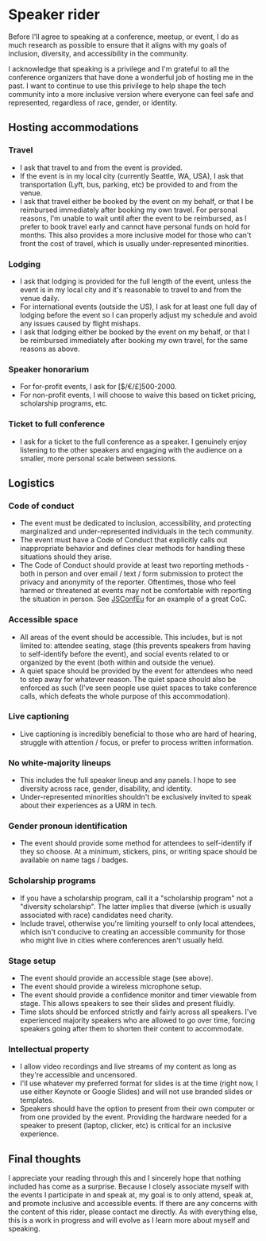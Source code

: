 # Speaker rider
Before I'll agree to speaking at a conference, meetup, or event, I do as much research as possible to ensure that it aligns with my goals of inclusion, diversity, and accessibility in the community.

I acknowledge that speaking is a privilege and I'm grateful to all the conference organizers that have done a wonderful job of hosting me in the past. I want to continue to use this privilege to help shape the tech community into a more inclusive version where everyone can feel safe and represented, regardless of race, gender, or identity. 

## Hosting accommodations

### Travel

- I ask that travel to and from the event is provided.
- If the event is in my local city (currently Seattle, WA, USA), I ask that transportation (Lyft, bus, parking, etc) be provided to and from the venue.
- I ask that travel either be booked by the event on my behalf, or that I be reimbursed immediately after booking my own travel. For personal reasons, I'm unable to wait until after the event to be reimbursed, as I prefer to book travel early and cannot have personal funds on hold for months. This also provides a more inclusive model for those who can't front the cost of travel, which is usually under-represented minorities.

### Lodging

- I ask that lodging is provided for the full length of the event, unless the event is in my local city and it's reasonable to travel to and from the venue daily.
- For international events (outside the US), I ask for at least one full day of lodging before the event so I can properly adjust my schedule and avoid any issues caused by flight mishaps.
- I ask that lodging either be booked by the event on my behalf, or that I be reimbursed immediately after booking my own travel, for the same reasons as above.

### Speaker honorarium

- For for-profit events, I ask for [$/€/£]500-2000.
- For non-profit events, I will choose to waive this based on ticket pricing, scholarship programs, etc.

### Ticket to full conference

- I ask for a ticket to the full conference as a speaker. I genuinely enjoy listening to the other speakers and engaging with the audience on a smaller, more personal scale between sessions.

## Logistics

### Code of conduct

- The event must be dedicated to inclusion, accessibility, and protecting marginalized and under-represented individuals in the tech community.
- The event must have a Code of Conduct that explicitly calls out inappropriate behavior and defines clear methods for handling these situations should they arise.
- The Code of Conduct should provide at least two reporting methods - both in person and over email / text / form submission to protect the privacy and anonymity of the reporter. Oftentimes, those who feel harmed or threatened at events may not be comfortable with reporting the situation in person. See [JSConfEu](https://2019.jsconf.eu/code-of-conduct/) for an example of a great CoC.

### Accessible space

- All areas of the event should be accessible. This includes, but is not limited to: attendee seating, stage (this prevents speakers from having to self-identify before the event), and social events related to or organized by the event (both within and outside the venue).
- A quiet space should be provided by the event for attendees who need to step away for whatever reason. The quiet space should also be enforced as such (I've seen people use quiet spaces to take conference calls, which defeats the whole purpose of this accommodation).

### Live captioning

- Live captioning is incredibly beneficial to those who are hard of hearing, struggle with attention / focus, or prefer to process written information.

### No white-majority lineups

- This includes the full speaker lineup and any panels. I hope to see diversity across race, gender, disability, and identity.
- Under-represented minorities shouldn't be exclusively invited to speak about their experiences as a URM in tech.

### Gender pronoun identification

- The event should provide some method for attendees to self-identify if they so choose. At a minimum, stickers, pins, or writing space should be available on name tags / badges.

### Scholarship programs

- If you have a scholarship program, call it a "scholarship program" not a "diversity scholarship". The latter implies that diverse (which is usually associated with race) candidates need charity.
- Include travel, otherwise you're limiting yourself to only local attendees, which isn't conducive to creating an accessible community for those who might live in cities where conferences aren't usually held.

### Stage setup

- The event should provide an accessible stage (see above).
- The event should provide a wireless microphone setup.
- The event should provide a confidence monitor and timer viewable from stage. This allows speakers to see their slides and present fluidly.
- Time slots should be enforced strictly and fairly across all speakers. I've experienced majority speakers who are allowed to go over time, forcing speakers going after them to shorten their content to accommodate.

### Intellectual property

- I allow video recordings and live streams of my content as long as they're accessible and uncensored.
- I'll use whatever my preferred format for slides is at the time (right now, I use either Keynote or Google Slides) and will not use branded slides or templates.
- Speakers should have the option to present from their own computer or from one provided by the event. Providing the hardware needed for a speaker to present (laptop, clicker, etc) is critical for an inclusive experience.

## Final thoughts

I appreciate your reading through this and I sincerely hope that nothing included has come as a surprise. Because I closely associate myself with the events I participate in and speak at, my goal is to only attend, speak at, and promote inclusive and accessible events. If there are any concerns with the content of this rider, please contact me directly. As with everything else, this is a work in progress and will evolve as I learn more about myself and speaking.
